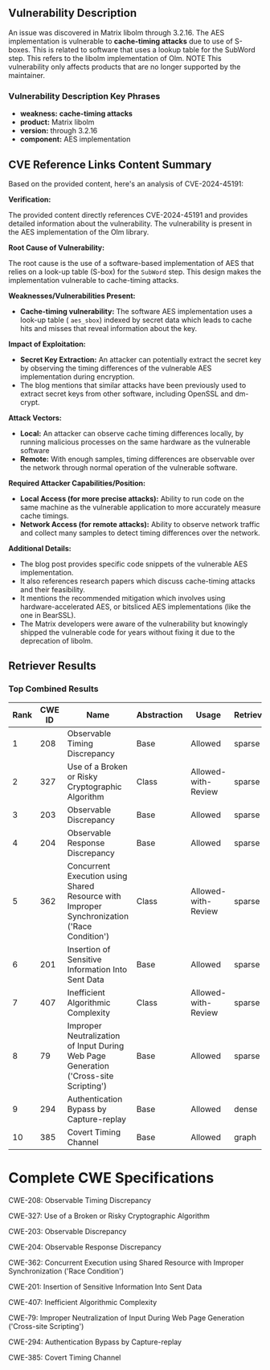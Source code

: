 ## Vulnerability Description
An issue was discovered in Matrix libolm through 3.2.16. The AES implementation is vulnerable to **cache-timing attacks** due to use of S-boxes. This is related to software that uses a lookup table for the SubWord step. This refers to the libolm implementation of Olm. NOTE This vulnerability only affects products that are no longer supported by the maintainer.

### Vulnerability Description Key Phrases
- **weakness:** **cache-timing attacks**
- **product:** Matrix libolm
- **version:** through 3.2.16
- **component:** AES implementation

## CVE Reference Links Content Summary
Based on the provided content, here's an analysis of CVE-2024-45191:

**Verification:**

The provided content directly references CVE-2024-45191 and provides detailed information about the vulnerability. The vulnerability is present in the AES implementation of the Olm library.

**Root Cause of Vulnerability:**

The root cause is the use of a software-based implementation of AES that relies on a look-up table (S-box) for the `SubWord` step. This design makes the implementation vulnerable to cache-timing attacks.

**Weaknesses/Vulnerabilities Present:**

*   **Cache-timing vulnerability:** The software AES implementation uses a look-up table ( `aes_sbox`) indexed by secret data which leads to cache hits and misses that reveal information about the key.

**Impact of Exploitation:**

*   **Secret Key Extraction:** An attacker can potentially extract the secret key by observing the timing differences of the vulnerable AES implementation during encryption.
*  The blog mentions that similar attacks have been previously used to extract secret keys from other software, including OpenSSL and dm-crypt.

**Attack Vectors:**

*   **Local:** An attacker can observe cache timing differences locally, by running malicious processes on the same hardware as the vulnerable software
*   **Remote:** With enough samples, timing differences are observable over the network through normal operation of the vulnerable software.

**Required Attacker Capabilities/Position:**

*   **Local Access (for more precise attacks):** Ability to run code on the same machine as the vulnerable application to more accurately measure cache timings.
*   **Network Access (for remote attacks):** Ability to observe network traffic and collect many samples to detect timing differences over the network.

**Additional Details:**

*   The blog post provides specific code snippets of the vulnerable AES implementation.
*   It also references research papers which discuss cache-timing attacks and their feasibility.
*   It mentions the recommended mitigation which involves using hardware-accelerated AES, or bitsliced AES implementations (like the one in BearSSL).
*   The Matrix developers were aware of the vulnerability but knowingly shipped the vulnerable code for years without fixing it due to the deprecation of libolm.

## Retriever Results

### Top Combined Results

| Rank | CWE ID | Name | Abstraction | Usage  | Retrievers | Individual Scores |
|------|--------|------|-------------|-------|------------|-------------------|
| 1 | 208 | Observable Timing Discrepancy | Base | Allowed | sparse | 0.342 |
| 2 | 327 | Use of a Broken or Risky Cryptographic Algorithm | Class | Allowed-with-Review | sparse | 0.338 |
| 3 | 203 | Observable Discrepancy | Base | Allowed | sparse | 0.326 |
| 4 | 204 | Observable Response Discrepancy | Base | Allowed | sparse | 0.326 |
| 5 | 362 | Concurrent Execution using Shared Resource with Improper Synchronization ('Race Condition') | Class | Allowed-with-Review | sparse | 0.325 |
| 6 | 201 | Insertion of Sensitive Information Into Sent Data | Base | Allowed | sparse | 0.316 |
| 7 | 407 | Inefficient Algorithmic Complexity | Class | Allowed-with-Review | sparse | 0.315 |
| 8 | 79 | Improper Neutralization of Input During Web Page Generation ('Cross-site Scripting') | Base | Allowed | sparse | 0.313 |
| 9 | 294 | Authentication Bypass by Capture-replay | Base | Allowed | dense | 0.526 |
| 10 | 385 | Covert Timing Channel | Base | Allowed | graph | 0.002 |



# Complete CWE Specifications

CWE-208: Observable Timing Discrepancy

CWE-327: Use of a Broken or Risky Cryptographic Algorithm

CWE-203: Observable Discrepancy

CWE-204: Observable Response Discrepancy

CWE-362: Concurrent Execution using Shared Resource with Improper Synchronization ('Race Condition')

CWE-201: Insertion of Sensitive Information Into Sent Data

CWE-407: Inefficient Algorithmic Complexity

CWE-79: Improper Neutralization of Input During Web Page Generation ('Cross-site Scripting')

CWE-294: Authentication Bypass by Capture-replay

CWE-385: Covert Timing Channel